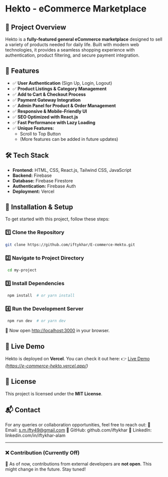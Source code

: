 # Hekto - eCommerce Marketplace

## 🚀 Project Overview
Hekto is a **fully-featured general eCommerce marketplace** designed to sell a variety of products needed for daily life. Built with modern web technologies, it provides a seamless shopping experience with authentication, product filtering, and secure payment integration.

## 📌 Features
- ✅ **User Authentication** (Sign Up, Login, Logout)
- ✅ **Product Listings & Category Management**
- ✅ **Add to Cart & Checkout Process**
- ✅ **Payment Gateway Integration**
- ✅ **Admin Panel for Product & Order Management**
- ✅ **Responsive & Mobile-Friendly UI**
- ✅ **SEO Optimized with React.js**
- ✅ **Fast Performance with Lazy Loading**
- ✅ **Unique Features:**
  - Scroll to Top Button
  - (More features can be added in future updates)

## 🛠️ Tech Stack
- **Frontend:** HTML, CSS, React.js, Tailwind CSS, JavaScript
- **Backend:** Firebase
- **Database:** Firebase Firestore
- **Authentication:** Firebase Auth
- **Deployment:** Vercel

## 🔧 Installation & Setup
To get started with this project, follow these steps:

### **1️⃣ Clone the Repository**
```sh
git clone https://github.com/iftykhar/E-commerce-Hekto.git

```

### **2️⃣ Navigate to Project Directory**
```sh
 cd my-project
```

### **3️⃣ Install Dependencies**
```sh
 npm install  # or yarn install
```

### **4️⃣ Run the Development Server**
```sh
 npm run dev  # or yarn dev
```
🚀 Now open [http://localhost:3000](http://localhost:3000) in your browser.

## 🎯 Live Demo
Hekto is deployed on **Vercel**. You can check it out here:
👉 [Live Demo](#) *(https://e-commerce-hekto.vercel.app/)*

## 📜 License
This project is licensed under the **MIT License**.

## 📬 Contact
For any queries or collaboration opportunities, feel free to reach out: 
📧 Email: s.m.ifty49@gmail.com
🔗 GitHub: github.com/iftykhar
🔗 LinkedIn: linkedin.com/in/iftykhar-alam

---

### ❌ Contribution (Currently Off)
🔹 As of now, contributions from external developers are **not open**. This might change in the future. Stay tuned!

